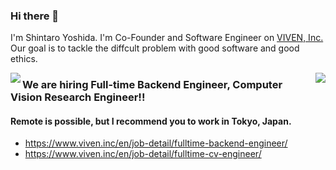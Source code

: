 ### Hi there 👋
I'm Shintaro Yoshida. I'm Co-Founder and Software Engineer on [VIVEN, Inc.](https://www.viven.co.jp) Our goal is to tackle the diffcult problem with good software and good ethics.

<!--
# Publish Python Library of Grad-CAM Tensorflow until April 15, 2021. 
# Publish Good Computer Vision Mdoel, DarkPose in Tensorflow  until April 30, 2021
-->
<a href="https://github.com/sht47/sht47">
  <img align="left" src="https://github-readme-stats.vercel.app/api?username=sht47&theme=dracula&count_private=true&title_color=#e9b189&bg_color=#6b7089&text_color=#c6c8d1&icon_color=#e9b189&border_color=#2d539e"/>
</a>
<a href="https://github.com/sht47/sht47">
  <img align="right" src="https://github-readme-stats.vercel.app/api/top-langs/?username=sht47&layout=compact&langs_count=8&count_private=true" />
</a>

### We are hiring Full-time Backend Engineer, Computer Vision Research Engineer!! 
#### Remote is possible, but I recommend you to work in Tokyo, Japan. 

- https://www.viven.inc/en/job-detail/fulltime-backend-engineer/ 
- https://www.viven.inc/en/job-detail/fulltime-cv-engineer/ 
